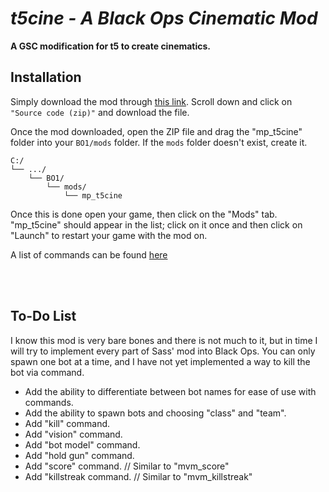 # *t5cine - A Black Ops Cinematic Mod*


**A GSC modification for t5 to create cinematics.**

## Installation

Simply download the mod through [this link]([https://github.com/4GlVE/t5cine/releases/latest]). Scroll down and click on `"Source code (zip)"` and download the file.

Once the mod downloaded, open the ZIP file and drag the "mp_t5cine" folder into your `BO1/mods` folder. If the `mods` folder doesn't exist, create it.

```text
C:/
└── .../
    └── BO1/
        └── mods/
            └── mp_t5cine
```

Once this is done open your game, then click on the "Mods" tab. "mp_t5cine" should appear in the list; click on it once and then click on "Launch" to restart your game with the mod on.

A list of commands can be found [here](https://github.com/4GlVE/t5cine/blob/main/commands.txt)

<br/><br/>
## To-Do List
I know this mod is very bare bones and there is not much to it, but in time I will try to implement every part of Sass' mod into Black Ops.
You can only spawn one bot at a time, and I have not yet implemented a way to kill the bot via command.
* Add the ability to differentiate between bot names for ease of use with commands.
* Add the ability to spawn bots and choosing "class" and "team".
* Add "kill" command.
* Add "vision" command.
* Add "bot model" command.
* Add "hold gun" command.
* Add "score" command. // Similar to "mvm_score"
* Add "killstreak command. // Similar to "mvm_killstreak"
